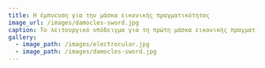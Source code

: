 ```yaml
---
title: Η έμπνευση για την μάσκα εικονικής πραγματικότητας 
image_url: /images/damocles-sword.jpg
caption: Το λειτουργικό υπόδειγμα για τη πρώτη μάσκα εικονικής πραγματικότητας βασίζεται σε μια παρόμοια φορετή συσκευή, η οποία στέλνει στο ένα μάτι του χειριστή ελικοπτέρου την εικόνα από το πίσω μέρος, ώστε να διευκολύνει τη προσγείωση σε περιορισμένους χώρους, όπως τα πλοία. Πάνω σε αυτή την ιδεά θα προστεθούν διπλές οθόνες και αισθητήρας κίνησης του κεφαλιού, έτσι ώστε να δημιουργηθεί η αίσθηση της εμβύθισης.sx
gallery:
  - image_path: /images/electrocular.jpg
  - image_path: /images/damocles-sword.jpg
---
```

    

